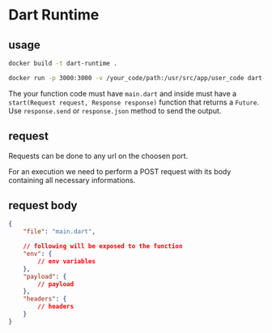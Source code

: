 # Dart Runtime

## usage

```bash
docker build -t dart-runtime .
```

```bash
docker run -p 3000:3000 -v /your_code/path:/usr/src/app/user_code dart-runtime
```

The your function code must have `main.dart` and inside must have a `start(Request request, Response response)` function that returns a `Future`. Use `response.send` or `response.json` method to send the output.

## request

Requests can be done to any url on the choosen port. 

For an execution we need to perform a POST request with its body containing all necessary informations.

## request body

```json
{
    "file": "main.dart",

    // following will be exposed to the function
    "env": {
        // env variables
    },
    "payload": {
        // payload
    },
    "headers": {
        // headers
    }
}
```
